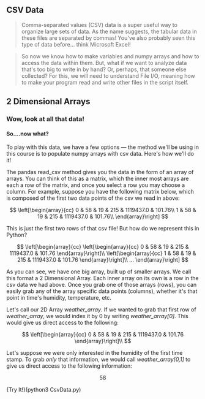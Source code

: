 ## CSV Data

> Comma-separated values (CSV) data is a super useful way to organize large sets of data. As the name suggests, the tabular data in these files are separated by commas! You've also probably seen this type of data before... think Microsoft Excel!

>So now we know how to make variables and numpy arrays and how to access the data within them. But, what if we want to analyze data that's too big to write in by hand? Or, perhaps, that someone else collected? For this, we will need to understand File I/O, meaning how to make your program read and write other files in the script itself.

## 2 Dimensional Arrays

### Wow, look at all that data!

#### So....now what?

To play with this data, we have a few options &mdash; the method we'll be using in this course is to populate numpy arrays with csv data. Here's how we'll do it!

The pandas read_csv method gives you the data in the form of an array of arrays. You can think of this as a matrix, which the inner most arrays are each a row of the matrix, and once you select a row you may choose a column. For example, suppose you have the following matrix below, which is composed of the first two data points of the csv we read in above:

$$
\left[\begin{array}{cc} 
0	& 58	& 19	& 215 &	1119437.0 &	101.76\\
1 &	58	& 19	& 215	& 1119437.0	& 101.76\\
\end{array}\right]
$$

This is just the first two rows of that csv file! But how do we represent this in Python?

$$
\left[\begin{array}{cc} 
\left[\begin{array}{cc}
0	& 58	& 19	& 215 &	1119437.0 &	101.76
\end{array}\right]\\
\left[\begin{array}{cc}
1 &	58	& 19	& 215	& 1119437.0	& 101.76
\end{array}\right]\\
...
\end{array}\right]
$$

As you can see, we have one big array, built up of smaller arrays. We call this format a 2 Dimensional Array. Each inner array on its own is a row in the csv data we had above. Once you grab one of those arrays (rows), you can easily grab any of the array specific data points (columns), whether it's that point in time's humidity, temperature, etc.

Let's call our 2D Array *weather_array*. If we wanted to grab that first row of *weather_array*, we would index it by 0 by writing *weather_array[0]*. This would give us direct access to the following:

$$
\left[\begin{array}{cc}
0	& 58	& 19	& 215 &	1119437.0 &	101.76
\end{array}\right]\\
$$

Let's suppose we were only interested in the humidity of the first time stamp. To grab *only* that information, we would call *weather_array[0,1]* to give us direct access to the following information:

$$
58
$$

{Try It!}(python3 CsvData.py)